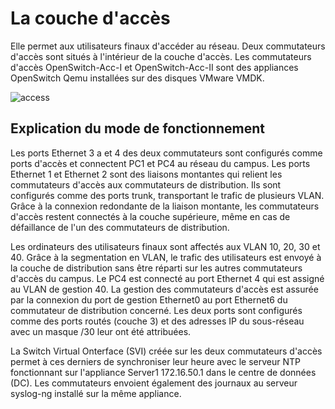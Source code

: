 # La couche d'accès 
Elle permet aux utilisateurs finaux d'accéder au réseau. Deux commutateurs d'accès sont situés à l'intérieur de la couche d'accès. Les commutateurs d'accès OpenSwitch-Acc-I et OpenSwitch-Acc-II sont des appliances OpenSwitch Qemu installées sur des disques VMware VMDK.

![access](https://github.com/bfaycal197/Enterprise-Network-on-GNS3/assets/91549637/3eeafae4-5914-40d4-ad27-de30672f4652)

## Explication du mode de fonctionnement
Les ports Ethernet 3 a et 4 des deux commutateurs sont configurés comme ports d'accès et connectent PC1 et PC4 au réseau du campus. Les ports Ethernet 1 et Ethernet 2 sont des liaisons montantes qui relient les commutateurs d'accès aux commutateurs de distribution. Ils sont configurés comme des ports trunk, transportant le trafic de plusieurs VLAN. Grâce à la connexion redondante de la liaison montante, les commutateurs d'accès restent connectés à la couche supérieure, même en cas de défaillance de l'un des commutateurs de distribution.

Les ordinateurs des utilisateurs finaux sont affectés aux VLAN 10, 20, 30 et 40. Grâce à la segmentation en VLAN, le trafic des utilisateurs est envoyé à la couche de distribution sans être réparti sur les autres commutateurs d'accès du campus. Le PC4 est connecté au port Ethernet 4 qui est assigné au VLAN de gestion 40. La gestion des commutateurs d'accès est assurée par la connexion du port de gestion Ethernet0 au port Ethernet6 du commutateur de distribution concerné. Les deux ports sont configurés comme des ports routés (couche 3) et des adresses IP du sous-réseau avec un masque /30 leur ont été attribuées.

La Switch Virtual Onterface (SVI) créée sur les deux commutateurs d'accès permet à ces derniers de synchroniser leur heure avec le serveur NTP fonctionnant sur l'appliance Server1 172.16.50.1 dans le centre de données (DC). Les commutateurs envoient également des journaux au serveur syslog-ng installé sur la même appliance.
